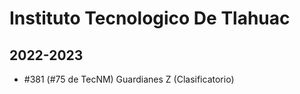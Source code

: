 # Instituto Tecnologico De Tlahuac

## 2022-2023

- #381 (#75 de TecNM) Guardianes Z (Clasificatorio)


